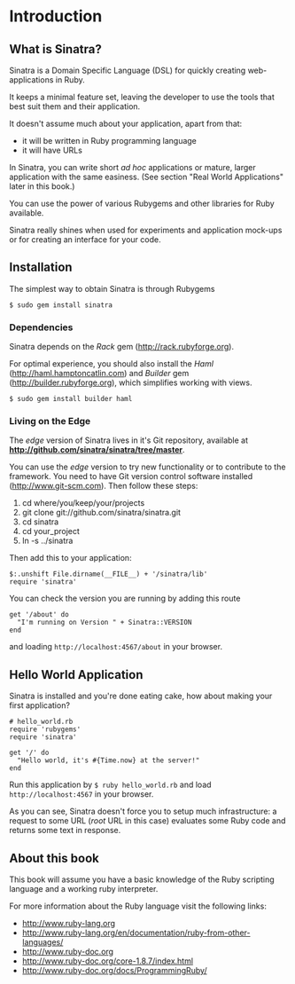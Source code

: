 Introduction
=============

What is Sinatra?
----------------
Sinatra is a Domain Specific Language (DSL) for quickly creating web-applications
in Ruby.

It keeps a minimal feature set, leaving the developer to use the
tools that best suit them and their application.

It doesn't assume much about your application, apart from that:

* it will be written in Ruby programming language
* it will have URLs

In Sinatra, you can write short _ad hoc_ applications or mature, larger application with the same easiness. 
(See section "Real World Applications" later in this book.)

You can use the power of various Rubygems and other libraries for Ruby available.

Sinatra really shines when used for experiments and application mock-ups or for creating an interface for your code.


Installation
------------
The simplest way to obtain Sinatra is through Rubygems

    $ sudo gem install sinatra

### Dependencies

Sinatra depends on the _Rack_ gem (http://rack.rubyforge.org).

For optimal experience, you should also install the _Haml_ (http://haml.hamptoncatlin.com) and 
_Builder_ gem (http://builder.rubyforge.org), which simplifies working with views.

    $ sudo gem install builder haml

### Living on the Edge

The _edge_ version of Sinatra lives in it's Git repository, available at 
**http://github.com/sinatra/sinatra/tree/master**.

You can use the _edge_ version to try new functionality or to contribute to the framework. 
You need to have Git version control software installed (http://www.git-scm.com). 
Then follow these steps:

1. cd where/you/keep/your/projects
2. git clone git://github.com/sinatra/sinatra.git
3. cd sinatra
4. cd your\_project
5. ln -s ../sinatra

Then add this to your application:

    $:.unshift File.dirname(__FILE__) + '/sinatra/lib'
    require 'sinatra'

You can check the version you are running by adding this route

    get '/about' do
      "I'm running on Version " + Sinatra::VERSION
    end

and loading `http://localhost:4567/about` in your browser.


Hello World Application
-----------------------
Sinatra is installed and you're done eating cake, how about making your
first application?

    # hello_world.rb
    require 'rubygems'
    require 'sinatra'
    
    get '/' do
      "Hello world, it's #{Time.now} at the server!"
    end

Run this application by `$ ruby hello_world.rb` and load `http://localhost:4567` in your browser.

As you can see, Sinatra doesn't force you to setup much infrastructure: a request to some URL (_root_ URL in this case) evaluates some Ruby code and returns some text in response.


About this book
---------------
This book will assume you have a basic knowledge of the Ruby scripting language
and a working ruby interpreter.

For more information about the Ruby language visit the following links:

* http://www.ruby-lang.org
* http://www.ruby-lang.org/en/documentation/ruby-from-other-languages/
* http://www.ruby-doc.org
* http://www.ruby-doc.org/core-1.8.7/index.html
* http://www.ruby-doc.org/docs/ProgrammingRuby/
